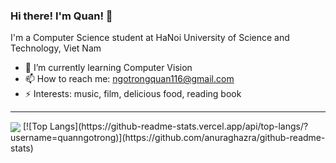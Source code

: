 ### Hi there! I'm Quan! 👋
I'm a Computer Science student at HaNoi University of Science and Technology, Viet Nam

<!--
**quanngotrong/quanngotrong** is a ✨ _special_ ✨ repository because its `README.md` (this file) appears on your GitHub profile.

Here are some ideas to get you started:

- 👯 I’m looking to collaborate on ...
- 💬 Ask me about ...
- 🔭 I’m currently working on ...
- 🤔 I’m looking for help with ...
- 😄 Pronouns: ...

-->
- 🌱 I’m currently learning Computer Vision
- 📫 How to reach me: ngotrongquan116@gmail.com
- ⚡ Interests: music, film, delicious food, reading book

---

<img align="center" src="https://github-readme-stats.vercel.app/api/?username=quanngotrong&show_icons=true&hide_border=true" />
[![Top Langs](https://github-readme-stats.vercel.app/api/top-langs/?username=quanngotrong)](https://github.com/anuraghazra/github-readme-stats)


